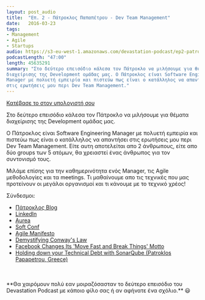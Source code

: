 ```yaml
---
layout: post_audio
title:  "Επ. 2 - Πάτροκλος Παπαπέτρου - Dev Team Management"
date:   2016-03-23
tags:
- Management
- Agile
- Startups
audio: https://s3-eu-west-1.amazonaws.com/devastation-podcast/ep2-patroklos.mp3
podcastLength: "47:00"
length: 45635291
summary: "Στο δεύτερο επεισόδιο κάλεσα τον Πάτροκλο να μιλήσουμε για θέματα
διαχείρισης της Development ομάδας μας. Ο Πάτροκλος είναι Software Engineering
Manager με πολυετή εμπειρία και πιστεύω πως είναι ο κατάλληλος να απαντήσει
στις ερωτήσεις μου περι Dev Team Management."
---
```

<a href="https://s3-eu-west-1.amazonaws.com/devastation-podcast/ep2-patroklos.mp3" target="_blank">Κατέβασε το στον υπολογιστή σου</a>

Στο δεύτερο επεισόδιο κάλεσα τον Πάτροκλο να μιλήσουμε για θέματα
διαχείρισης της Development ομάδας μας.

Ο Πάτροκλος είναι Software Engineering Manager με πολυετή εμπειρία και πιστεύω
πως είναι ο κατάλληλος να απαντήσει στις ερωτήσεις μου περι Dev Team Management.
Είτε αυτη αποτελείται απο 2 άνθρωπους, είτε απο δύο groups των 5 ατόμων, θα
χρειαστεί ένας άνθρωπος για τον συντονισμό τους.

Μιλάμε επίσης για την καθημερινότητα ενός Manager, τις Agile
μεθοδολογίες και τα meetings. Tι μαθαίνουμε απο τις τεχνικές που μας προτείνουν
οι μεγάλοι οργανισμοί και τι κάνουμε με το τεχνικό χρέος!

Σύνδεσμοι:

* <a href="http://softwaregarden.io/" target="_blank">Πάτροκλος Blog</a>
* <a href="https://gr.linkedin.com/in/ppapapetrou" target="_blank">LinkedIn</a>
* <a href="http://www.aurea.com/index.html" target="_blank">Aurea</a>
* <a href="http://softconf.eu/" target="_blank">Soft Conf</a>
* <a href="http://agilemanifesto.org/" target="_blank">Agile Manifesto</a>
* <a href="https://www.thoughtworks.com/insights/blog/demystifying-conways-law" target="_blank">Demystifying Conway's Law</a>
* <a href="http://mashable.com/2014/04/30/facebooks-new-mantra-move-fast-with-stability/#wALvDUzhQsqc" target="_blank">Facebook Changes Its 'Move Fast and Break Things' Motto</a>
* <a href="https://www.youtube.com/watch?v=mNkWExwavKw" target="_blank">Holding down your Technical Debt with SonarQube (Patroklos Papapetrou, Greece)</a>

<br/>
<br/>
**Θα χαιρόμουν πολύ εαν μοιραζόσασταν το δεύτερο επεισόδιο του Devastation Podcast με
κάποιο φίλο σας ή αν αφήνατε ένα σχόλιο.** 😃
